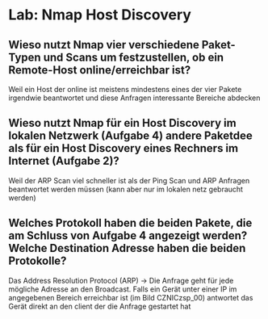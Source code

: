 # Lab: Nmap Host Discovery

## Wieso nutzt Nmap vier verschiedene Paket-Typen und Scans um festzustellen, ob ein Remote-Host online/erreichbar ist?

Weil ein Host der online ist meistens mindestens eines der vier Pakete irgendwie beantwortet und diese Anfragen interessante Bereiche abdecken

## Wieso nutzt Nmap für ein Host Discovery im lokalen Netzwerk (Aufgabe 4) andere Paketdee als für ein Host Discovery eines Rechners im Internet (Aufgabe 2)?

Weil der ARP Scan viel schneller ist als der Ping Scan und ARP Anfragen beantwortet werden müssen (kann aber nur im lokalen netz gebraucht werden) 

## Welches Protokoll haben die beiden Pakete, die am Schluss von Aufgabe 4 angezeigt werden? Welche Destination Adresse haben die beiden Protokolle?

Das Address Resolution Protocol (ARP) -> Die Anfrage geht für jede mögliche Adresse an den Broadcast. Falls ein Gerät unter einer IP im angegebenen Bereich erreichbar ist (im Bild CZNICzsp_00)  antwortet das Gerät direkt an den client der die Anfrage gestartet hat